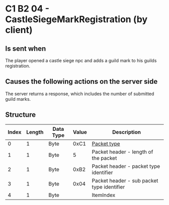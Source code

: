 # C1 B2 04 - CastleSiegeMarkRegistration (by client)

## Is sent when

The player opened a castle siege npc and adds a guild mark to his guilds registration.

## Causes the following actions on the server side

The server returns a response, which includes the number of submitted guild marks.

## Structure

| Index | Length | Data Type | Value | Description |
|-------|--------|-----------|-------|-------------|
| 0 | 1 |   Byte   | 0xC1  | [Packet type](PacketTypes.md) |
| 1 | 1 |    Byte   |   5   | Packet header - length of the packet |
| 2 | 1 |    Byte   | 0xB2  | Packet header - packet type identifier |
| 3 | 1 |    Byte   | 0x04  | Packet header - sub packet type identifier |
| 4 | 1 | Byte |  | ItemIndex |